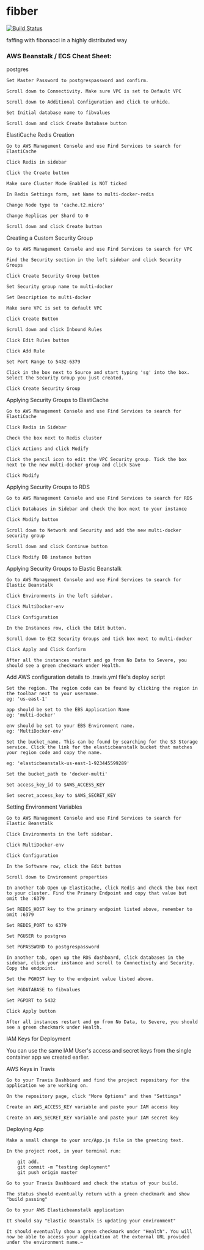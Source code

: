 # fibber

[![Build Status](https://travis-ci.org/jattenberg/fibber.svg?branch=main)](https://travis-ci.org/jattenberg/fibber)

faffing with fibonacci in a highly distributed way


### AWS Beanstalk / ECS Cheat Sheet:

postgres

    Set Master Password to postgrespassword and confirm.

    Scroll down to Connectivity. Make sure VPC is set to Default VPC

    Scroll down to Additional Configuration and click to unhide.

    Set Initial database name to fibvalues

    Scroll down and click Create Database button

ElastiCache Redis Creation

    Go to AWS Management Console and use Find Services to search for ElastiCache

    Click Redis in sidebar

    Click the Create button

    Make sure Cluster Mode Enabled is NOT ticked

    In Redis Settings form, set Name to multi-docker-redis

    Change Node type to 'cache.t2.micro'

    Change Replicas per Shard to 0

    Scroll down and click Create button

Creating a Custom Security Group

    Go to AWS Management Console and use Find Services to search for VPC

    Find the Security section in the left sidebar and click Security Groups

    Click Create Security Group button

    Set Security group name to multi-docker

    Set Description to multi-docker

    Make sure VPC is set to default VPC

    Click Create Button

    Scroll down and click Inbound Rules

    Click Edit Rules button

    Click Add Rule

    Set Port Range to 5432-6379

    Click in the box next to Source and start typing 'sg' into the box. Select the Security Group you just created.

    Click Create Security Group

Applying Security Groups to ElastiCache

    Go to AWS Management Console and use Find Services to search for ElastiCache

    Click Redis in Sidebar

    Check the box next to Redis cluster

    Click Actions and click Modify

    Click the pencil icon to edit the VPC Security group. Tick the box next to the new multi-docker group and click Save

    Click Modify

Applying Security Groups to RDS

    Go to AWS Management Console and use Find Services to search for RDS

    Click Databases in Sidebar and check the box next to your instance

    Click Modify button

    Scroll down to Network and Security and add the new multi-docker security group

    Scroll down and click Continue button

    Click Modify DB instance button

Applying Security Groups to Elastic Beanstalk

    Go to AWS Management Console and use Find Services to search for Elastic Beanstalk

    Click Environments in the left sidebar.

    Click MultiDocker-env

    Click Configuration

    In the Instances row, click the Edit button.

    Scroll down to EC2 Security Groups and tick box next to multi-docker

    Click Apply and Click Confirm

    After all the instances restart and go from No Data to Severe, you should see a green checkmark under Health.


Add AWS configuration details to .travis.yml file's deploy script

    Set the region. The region code can be found by clicking the region in the toolbar next to your username.
    eg: 'us-east-1'

    app should be set to the EBS Application Name
    eg: 'multi-docker'

    env should be set to your EBS Environment name.
    eg: 'MultiDocker-env'

    Set the bucket_name. This can be found by searching for the S3 Storage service. Click the link for the elasticbeanstalk bucket that matches your region code and copy the name.

    eg: 'elasticbeanstalk-us-east-1-923445599289'

    Set the bucket_path to 'docker-multi'

    Set access_key_id to $AWS_ACCESS_KEY

    Set secret_access_key to $AWS_SECRET_KEY

Setting Environment Variables

    Go to AWS Management Console and use Find Services to search for Elastic Beanstalk

    Click Environments in the left sidebar.

    Click MultiDocker-env

    Click Configuration

    In the Software row, click the Edit button

    Scroll down to Environment properties

    In another tab Open up ElastiCache, click Redis and check the box next to your cluster. Find the Primary Endpoint and copy that value but omit the :6379

    Set REDIS_HOST key to the primary endpoint listed above, remember to omit :6379

    Set REDIS_PORT to 6379

    Set PGUSER to postgres

    Set PGPASSWORD to postgrespassword

    In another tab, open up the RDS dashboard, click databases in the sidebar, click your instance and scroll to Connectivity and Security. Copy the endpoint.

    Set the PGHOST key to the endpoint value listed above.

    Set PGDATABASE to fibvalues

    Set PGPORT to 5432

    Click Apply button

    After all instances restart and go from No Data, to Severe, you should see a green checkmark under Health.

IAM Keys for Deployment

You can use the same IAM User's access and secret keys from the single container app we created earlier.

AWS Keys in Travis

    Go to your Travis Dashboard and find the project repository for the application we are working on.

    On the repository page, click "More Options" and then "Settings"

    Create an AWS_ACCESS_KEY variable and paste your IAM access key

    Create an AWS_SECRET_KEY variable and paste your IAM secret key

Deploying App

    Make a small change to your src/App.js file in the greeting text.

    In the project root, in your terminal run:

        git add.
        git commit -m “testing deployment"
        git push origin master

    Go to your Travis Dashboard and check the status of your build.

    The status should eventually return with a green checkmark and show "build passing"

    Go to your AWS Elasticbeanstalk application

    It should say "Elastic Beanstalk is updating your environment"

    It should eventually show a green checkmark under "Health". You will now be able to access your application at the external URL provided under the environment name.~